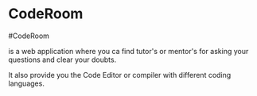 # CodeRoom

#CodeRoom <p>is a web application where you ca find tutor's or mentor's for asking your questions and clear your doubts.</p>
<p>It also provide you the Code Editor or compiler with different coding languages.</p>
